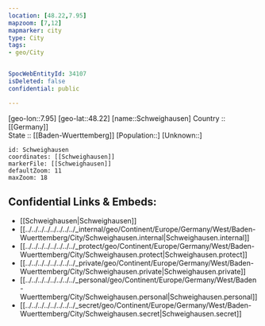 ```yaml
---
location: [48.22,7.95] 
mapzoom: [7,12] 
mapmarker: city 
type: City
tags:
- geo/City


SpocWebEntityId: 34107
isDeleted: false
confidential: public

---
```

[geo-lon::7.95] 
[geo-lat::48.22] 
[name::Schweighausen] 
Country :: [[Germany]]  
State :: [[Baden-Wuerttemberg]] 
[Population::] 
[Unknown::] 


```leaflet
id: Schweighausen
coordinates: [[Schweighausen]] 
markerFile: [[Schweighausen]] 
defaultZoom: 11 
maxZoom: 18
```


## Confidential Links & Embeds: 
- [[Schweighausen|Schweighausen]]  
- [[../../../../../../../../_internal/geo/Continent/Europe/Germany/West/Baden-Wuerttemberg/City/Schweighausen.internal|Schweighausen.internal]] 
- [[../../../../../../../../_protect/geo/Continent/Europe/Germany/West/Baden-Wuerttemberg/City/Schweighausen.protect|Schweighausen.protect]] 
- [[../../../../../../../../_private/geo/Continent/Europe/Germany/West/Baden-Wuerttemberg/City/Schweighausen.private|Schweighausen.private]] 
- [[../../../../../../../../_personal/geo/Continent/Europe/Germany/West/Baden-Wuerttemberg/City/Schweighausen.personal|Schweighausen.personal]] 
- [[../../../../../../../../_secret/geo/Continent/Europe/Germany/West/Baden-Wuerttemberg/City/Schweighausen.secret|Schweighausen.secret]] 
